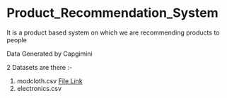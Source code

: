 # Product_Recommendation_System
It is a product based system on which we are recommending products to people

Data Generated by Capgimini

2 Datasets are there :- 
1. modcloth.csv <a href="https://github.com/RishavMishraRM/Product_Recommendation_System/blob/main/modcloth.csv">File Link</a>
2. electronics.csv

